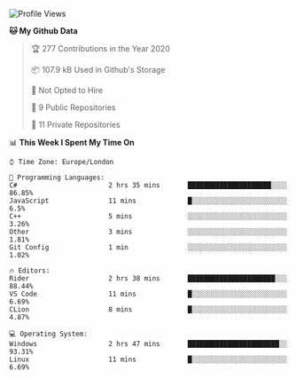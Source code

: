 <!--START_SECTION:waka-->
![Profile Views](http://img.shields.io/badge/Profile%20Views-0-blue)

**🐱 My Github Data** 

> 🏆 277 Contributions in the Year 2020
 > 
> 📦 107.9 kB Used in Github's Storage 
 > 
> 🚫 Not Opted to Hire
 > 
> 📜 9 Public Repositories
 > 
> 🔑 11 Private Repositories 

📊 **This Week I Spent My Time On** 

```text
⌚︎ Time Zone: Europe/London

💬 Programming Languages: 
C#                       2 hrs 35 mins       █████████████████████░░░░   86.85% 
JavaScript               11 mins             █░░░░░░░░░░░░░░░░░░░░░░░░   6.5% 
C++                      5 mins              ░░░░░░░░░░░░░░░░░░░░░░░░░   3.26% 
Other                    3 mins              ░░░░░░░░░░░░░░░░░░░░░░░░░   1.81% 
Git Config               1 min               ░░░░░░░░░░░░░░░░░░░░░░░░░   1.02%

🔥 Editors: 
Rider                    2 hrs 38 mins       ██████████████████████░░░   88.44% 
VS Code                  11 mins             █░░░░░░░░░░░░░░░░░░░░░░░░   6.69% 
CLion                    8 mins              █░░░░░░░░░░░░░░░░░░░░░░░░   4.87%

💻 Operating System: 
Windows                  2 hrs 47 mins       ███████████████████████░░   93.31% 
Linux                    11 mins             █░░░░░░░░░░░░░░░░░░░░░░░░   6.69%

```


<!--END_SECTION:waka-->